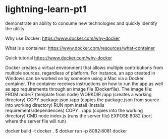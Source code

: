 # lightning-learn-pt1
demonstrate an ability to consume new technologies and quickly identify the utility

Why use Docker:
https://www.docker.com/why-docker

What is a container:
https://www.docker.com/resources/what-container

Quick tutorial
https://www.docker.com/why-docker


Docker creates a virtual environment that allows multiple contributions from multiple sources, regardless of platform. For instance, an app created in Windows can be worked on by someone using a Mac via a Docker container. The container receives instructions on how to run the app as well as app requirements through an image file (Dockerfile). The image file:
    FROM node:7 (template from node)
    WORKDIR /app (creates a working directory)
    COPY package.json /app (copies the package.json from source into working directory)
    RUN npm install (installs requirements/dependences)
    COPY . /app (copies into the working directory)
    CMD node index.js (runs the server file)
    EXPOSE 8082 (port where the server file will run)




docker build -t docker .
$ docker run -p 8082:8081 docker
